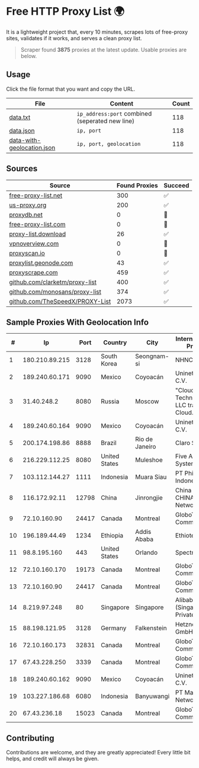 
# Free HTTP Proxy List 🌍

It is a lightweight project that, every 10 minutes, scrapes lots of free-proxy sites, validates if it works, and serves a clean proxy list.


> Scraper found **3875** proxies at the latest update. Usable proxies are below.

## Usage

Click the file format that you want and copy the URL.


|File|Content|Count|
|----|-------|-----|
|[data.txt](https://raw.githubusercontent.com/themiralay/Proxy-List-World/master/data.txt)|`ip_address:port` combined (seperated new line)|118|
|[data.json](https://raw.githubusercontent.com/themiralay/Proxy-List-World/master/data.json)|`ip, port`|118|
|[data-with-geolocation.json](https://raw.githubusercontent.com/themiralay/Proxy-List-World/master/data-with-geolocation.json)|`ip, port, geolocation`|118|

## Sources

|Source|Found Proxies|Succeed|
|------|-------------|-------|
|[free-proxy-list.net](https://free-proxy-list.net)|300|✅|
|[us-proxy.org](https://www.us-proxy.org)|200|✅|
|[proxydb.net](http://proxydb.net)|0|🚫|
|[free-proxy-list.com](https://free-proxy-list.com/?page=&port=&type%5B%5D=http&type%5B%5D=https&up_time=0&search=Search)|0|🚫|
|[proxy-list.download](https://www.proxy-list.download/HTTP)|26|✅|
|[vpnoverview.com](https://vpnoverview.com/privacy/anonymous-browsing/free-proxy-servers)|0|🚫|
|[proxyscan.io](https://www.proxyscan.io)|0|🚫|
|[proxylist.geonode.com](https://proxylist.geonode.com/api/proxy-list?limit=300&page=1&sort_by=lastChecked&sort_type=desc&protocols=http,https)|43|✅|
|[proxyscrape.com](https://api.proxyscrape.com/v2/?request=displayproxies&protocol=http&timeout=10000&country=all&ssl=all&anonymity=all)|459|✅|
|[github.com/clarketm/proxy-list](https://raw.githubusercontent.com/clarketm/proxy-list/master/proxy-list-raw.txt)|400|✅|
|[github.com/monosans/proxy-list](https://raw.githubusercontent.com/monosans/proxy-list/main/proxies/http.txt)|374|✅|
|[github.com/TheSpeedX/PROXY-List](https://raw.githubusercontent.com/TheSpeedX/PROXY-List/master/http.txt)|2073|✅|


## Sample Proxies With Geolocation Info

|#|Ip|Port|Country|City|Internet Service Provider|
|-|--|----|-------|----|-------------------------|
|1|180.210.89.215|3128|South Korea|Seongnam-si|NHNCLOUD|
|2|189.240.60.171|9090|Mexico|Coyoacán|Uninet S.A. de C.V.|
|3|31.40.248.2|8080|Russia|Moscow|"Cloud Technologies" LLC trading as Cloud.ru|
|4|189.240.60.164|9090|Mexico|Coyoacán|Uninet S.A. de C.V.|
|5|200.174.198.86|8888|Brazil|Rio de Janeiro|Claro S.A|
|6|216.229.112.25|8080|United States|Muleshoe|Five Area Systems, LLC|
|7|103.112.144.27|1111|Indonesia|Muara Siau|PT Phinisi Media Indonesia|
|8|116.172.92.11|12798|China|Jinrongjie|China Unicom CHINA169 Network|
|9|72.10.160.90|24417|Canada|Montreal|GloboTech Communications|
|10|196.189.44.49|1234|Ethiopia|Addis Ababa|Ethiotelecom|
|11|98.8.195.160|443|United States|Orlando|Spectrum|
|12|72.10.160.170|19173|Canada|Montreal|GloboTech Communications|
|13|72.10.160.90|24417|Canada|Montreal|GloboTech Communications|
|14|8.219.97.248|80|Singapore|Singapore|Alibaba Cloud (Singapore) Private Limited|
|15|88.198.121.95|3128|Germany|Falkenstein|Hetzner Online GmbH|
|16|72.10.160.173|32831|Canada|Montreal|GloboTech Communications|
|17|67.43.228.250|3339|Canada|Montreal|GloboTech Communications|
|18|189.240.60.162|9090|Mexico|Coyoacán|Uninet S.A. de C.V.|
|19|103.227.186.68|6080|Indonesia|Banyuwangi|PT Master Star Network|
|20|67.43.236.18|15023|Canada|Montreal|GloboTech Communications|



## Contributing

Contributions are welcome, and they are greatly appreciated! Every
little bit helps, and credit will always be given.

